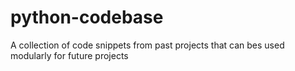 # python-codebase
A collection of code snippets from past projects that can bes used modularly for future projects
